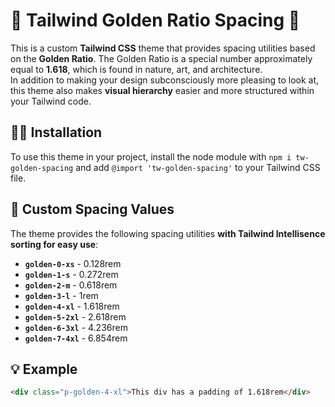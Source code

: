# 🌟 Tailwind Golden Ratio Spacing 🌟

This is a custom **Tailwind CSS** theme that provides spacing utilities based on the **Golden Ratio**. The Golden Ratio is a special number approximately equal to **1.618**, which is found in nature, art, and architecture.\
In addition to making your design subconsciously more pleasing to look at, this theme also makes **visual hierarchy** easier and more structured within your Tailwind code.

## 🧑‍💻 Installation

To use this theme in your project, install the node module with `npm i tw-golden-spacing` and add `@import 'tw-golden-spacing'` to your Tailwind CSS file.

## 🎨 Custom Spacing Values

The theme provides the following spacing utilities **with Tailwind Intellisence sorting for easy use**:

- **`golden-0-xs`** - 0.128rem
- **`golden-1-s`** - 0.272rem
- **`golden-2-m`** - 0.618rem
- **`golden-3-l`** - 1rem
- **`golden-4-xl`** - 1.618rem
- **`golden-5-2xl`** - 2.618rem
- **`golden-6-3xl`** - 4.236rem
- **`golden-7-4xl`** - 6.854rem

## 💡 Example

  ```html
  <div class="p-golden-4-xl">This div has a padding of 1.618rem</div>